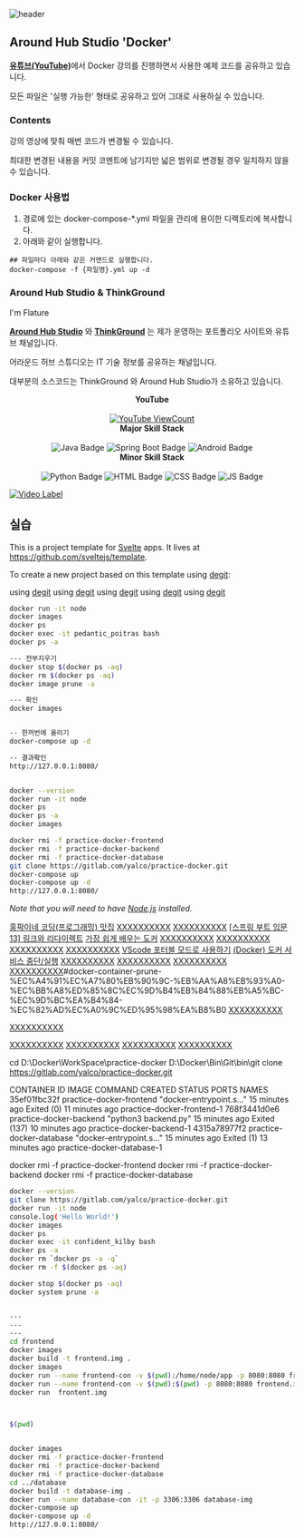 ![header](https://capsule-render.vercel.app/api?type=waving&color=auto)


## Around Hub Studio 'Docker'

<a href="https://www.youtube.com/channel/UCO7p2fGIfwVbvk_d6sdfnDw"><strong>유튜브(YouTube)</strong></a>에서 Docker 강의를 진행하면서 사용한 예제 코드를 공유하고 있습니다.

모든 파일은 '실행 가능한' 형태로 공유하고 있어 그대로 사용하실 수 있습니다.

### Contents

강의 영상에 맞춰 매번 코드가 변경될 수 있습니다.

최대한 변경된 내용을 커밋 코멘트에 남기지만 넓은 범위로 변경될 경우 일치하지 않을 수 있습니다.

### Docker 사용법

1. 경로에 있는 docker-compose-*.yml 파일을 관리에 용이한 디렉토리에 복사합니다.
2. 아래와 같이 실행합니다.

```shell
## 파일마다 아래와 같은 커맨드로 실행합니다.
docker-compose -f {파일명}.yml up -d
```

### Around Hub Studio & ThinkGround

I'm Flature

<a href="https://www.youtube.com/channel/UCO7p2fGIfwVbvk_d6sdfnDw"><strong>Around Hub Studio</strong></a> 와 <a href="https://thinkground.studio"><strong>ThinkGround</strong></a> 는 제가 운영하는 포트폴리오 사이트와 유튜브 채널입니다.

어라운드 허브 스튜디오는 IT 기술 정보를 공유하는 채널입니다.

대부분의 소스코드는 ThinkGround 와 Around Hub Studio가 소유하고 있습니다.


<div style="text-align: center;">
  <strong>YouTube</strong> <br><br>
  <a href="https://www.youtube.com/channel/UCO7p2fGIfwVbvk_d6sdfnDw"><img src="https://img.shields.io/youtube/channel/views/UCO7p2fGIfwVbvk_d6sdfnDw?style=flat-square" alt="YouTube ViewCount"/></a>
</div>


<div style="text-align: center;">
  <strong>Major Skill Stack</strong> <br><br>
  <img src="https://img.shields.io/badge/Java-orange?style=flat&logo=Java&logoColor=007396" alt="Java Badge"/>
  <img src="https://img.shields.io/badge/Spring Boot-yellowgreen?style=flat&logo=SpringBoot&logoColor=6DB33F" alt="Spring Boot Badge"/>
  <img src="https://img.shields.io/badge/Android-green?style=flat&logo=Android&logoColor=3DDC84" alt="Android Badge"/>
</div>

<div style="text-align: center;">
  <strong>Minor Skill Stack</strong> <br><br>
  <img src="https://img.shields.io/badge/Python-informational?style=flat&logo=python&logoColor=3776AB" alt="Python Badge"/>
  <img src="https://img.shields.io/badge/HTML-orange?style=flat&logo=html5&logoColor=E34F26" alt="HTML Badge"/>
  <img src="https://img.shields.io/badge/CSS-blue?style=flat&logo=css3&logoColor=1572B6" alt="CSS Badge"/>
  <img src="https://img.shields.io/badge/JavaScript-yellow?style=flat&logo=JavaScript&logoColor=F7DF1E" alt="JS Badge"/>
</div>

[![Video Label](http://img.youtube.com/vi/59USvjy2toI/0.jpg)](https://youtu.be/59USvjy2toI)


## 실습

This is a project template for [Svelte](https://svelte.dev) apps. It lives at https://github.com/sveltejs/template.

To create a new project based on this template using [degit](https://github.com/Rich-Harris/degit):

using [degit](https://www.docker.com/)
using [degit](https://hub.docker.com/)
using [degit](https://yalco-temp.netlify.app/)
using [degit](https://yalco-temp.netlify.app/36_docker/)
using [degit](https://gitlab.com/yalco/practice-docker/)






```bash
docker run -it node
docker images
docker ps
docker exec -it pedantic_poitras bash
docker ps -a

--- 전부지우기
docker stop $(docker ps -aq)
docker rm $(docker ps -aq)
docker image prune -a

--- 확인
docker images


-- 한꺼번에 올리기
docker-compose up -d

-- 결과확인
http://127.0.0.1:8080/


docker --version
docker run -it node
docker ps
docker ps -a
docker images

docker rmi -f practice-docker-frontend
docker rmi -f practice-docker-backend
docker rmi -f practice-docker-database
git clone https://gitlab.com/yalco/practice-docker.git
docker-compose up
docker-compose up -d
http://127.0.0.1:8080/


```

*Note that you will need to have [Node.js](https://nodejs.org) installed.*



[홍팍이네 코딩(프로그래밍) 맛집](https://cafe.naver.com/imhongpark)
[XXXXXXXXXX](https://cloudstudying.kr/lectures/475)
[XXXXXXXXXX](https://github.com/Around-Hub-Studio)
[[스프링 부트 입문 13] 링크와 리다이렉트](https://www.youtube.com/watch?v=T_najiNzQGw&list=PLyebPLlVYXCiYdYaWRKgCqvnCFrLEANXt&index=15)
[가장 쉽게 배우는 도커](https://www.youtube.com/watch?v=hWPv9LMlme8)
[XXXXXXXXXX](https://cloudstudying.kr/courses/65)
[XXXXXXXXXX](https://jang-sn.tistory.com/27)
[XXXXXXXXXX](https://github.com/cheogodzip/hong-myblog/tree/master/src/main/java/com/example/myblog)
[XXXXXXXXXX](https://hub.docker.com/repository/create?namespace=ulsanbigboy)
[VScode 포터블 모드로 사용하기](https://vscode.tistory.com/entry/VScode-%ED%8F%AC%ED%84%B0%EB%B8%94-%EB%AA%A8%EB%93%9C%EB%A1%9C-%EC%82%AC%EC%9A%A9%ED%95%98%EA%B8%B0)
[(Docker) 도커 서비스 중단/실행](https://kjun.kr/898)
[XXXXXXXXXX](https://www.lesstif.com/docker/docker-hang-42663946.html)
[XXXXXXXXXX](https://www.lesstif.com/docker/docker-hang-42663946.html)
[XXXXXXXXXX](https://youngwonhan-family.tistory.com/entry/Docker-container-%EC%A0%95%EC%A7%80-%EC%8B%A4%ED%96%89%EC%9E%AC%EC%8B%A4%ED%96%89-%EB%B0%A9%EB%B2%95-stop-start)
[XXXXXXXXXX](https://www.lainyzine.com/ko/article/docker-rm-removing-docker-containers/)#docker-container-prune-%EC%A4%91%EC%A7%80%EB%90%9C-%EB%AA%A8%EB%93%A0-%EC%BB%A8%ED%85%8C%EC%9D%B4%EB%84%88%EB%A5%BC-%EC%9D%BC%EA%B4%84-%EC%82%AD%EC%A0%9C%ED%95%98%EA%B8%B0
[XXXXXXXXXX](https://hub.docker.com/billing/plan/update?utm_source=docker&utm_medium=in%20product%20ad&utm_campaign=20-11%20nurture%20desktop%20upgrade%20campaign%20dash&utm_budget=demand)

[XXXXXXXXXX](https://login.microsoftonline.com/72f988bf-86f1-41af-91ab-2d7cd011db47/oauth2/authorize?response_type=id_token&client_id=405e80fc-f8e6-40e6-b6b9-e5bcc7e6813e&redirect_uri=https%3A%2F%2Fredirectiontool.trafficmanager.net%2Fam%2Fredirection%2Fhome%3Foptions%3Dhost%3Aaka.ms%26set%3DenableReadOnlyLinks&state=89ea7a4d-b346-4c6e-be11-45a433f4dca3&client-request-id=71d52e15-fd2c-41bd-adb6-e3c4c4607b46&x-client-SKU=Js&x-client-Ver=1.0.15&nonce=dc93aca0-9e75-4a7b-8343-09ff0d3af86e)

[XXXXXXXXXX](https://code.visualstudio.com/docs/?dv=winzip)
[XXXXXXXXXX](https://code.visualstudio.com/docs/editor/portable)
[XXXXXXXXXX](https://git-scm.com/download/win)
[XXXXXXXXXX](https://git-scm.com/download/win)




cd D:\Docker\WorkSpace\practice-docker
D:\Docker\Bin\Git\bin\git clone https://gitlab.com/yalco/practice-docker.git



CONTAINER ID   IMAGE                      COMMAND                   CREATED          STATUS                        PORTS     NAMES
35ef01fbc32f   practice-docker-frontend   "docker-entrypoint.s…"   15 minutes ago   Exited (0) 11 minutes ago               practice-docker-frontend-1
768f3441d0e6   practice-docker-backend    "python3 backend.py"      15 minutes ago   Exited (137) 10 minutes ago             practice-docker-backend-1
4315a78977f2   practice-docker-database   "docker-entrypoint.s…"   15 minutes ago   Exited (1) 13 minutes ago               practice-docker-database-1



docker rmi -f practice-docker-frontend
docker rmi -f practice-docker-backend
docker rmi -f practice-docker-database






```bash
docker --version
git clone https://gitlab.com/yalco/practice-docker.git
docker run -it node
console.log('Hello World!')
docker images
docker ps
docker exec -it confident_kilby bash
docker ps -a
docker rm `docker ps -a -q`
docker rm -f $(docker ps -aq)

docker stop $(docker ps -aq)
docker system prune -a


---
---
---
cd frontend
docker images
docker build -t frontend.img .
docker images
docker run --name frontend-con -v $(pwd):/home/node/app -p 8080:8080 frontend.img
docker run --name frontend-con -v $(pwd):$(pwd) -p 8080:8080 frontend.img
docker run  frontent.img



$(pwd)


docker images
docker rmi -f practice-docker-frontend
docker rmi -f practice-docker-backend
docker rmi -f practice-docker-database
cd ../database
docker build -t database-img .
docker run --name database-con -it -p 3306:3306 database-img
docker-compose up
docker-compose up -d
http://127.0.0.1:8080/

```

